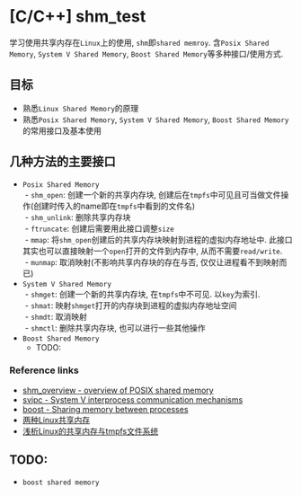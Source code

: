 # [C/C++] shm_test     
学习使用共享内存在`Linux`上的使用, `shm`即`shared memroy`. 含`Posix Shared Memory`, `System V Shared Memory`, `Boost Shared Memory`等多种接口/使用方式.     


## 目标
- 熟悉`Linux Shared Memory`的原理  
- 熟悉`Posix Shared Memory`, `System V Shared Memory`, `Boost Shared Memory`的常用接口及基本使用  

## 几种方法的主要接口  
- `Posix Shared Memory`  
  - `shm_open`: 创建一个新的共享内存块, 创建后在`tmpfs`中可见且可当做文件操作(创建时传入的name即在`tmpfs`中看到的文件名)       
  - `shm_unlink`: 删除共享内存块     
  - `ftruncate`: 创建后需要用此接口调整`size`      
  - `mmap`: 将`shm_open`创建后的共享内存块映射到进程的虚拟内存地址中. 此接口其实也可以直接映射一个`open`打开的文件到内存中, 从而不需要`read/write`.  
  - `munmap`: 取消映射(不影响共享内存块的存在与否, 仅仅让进程看不到映射而已)     
- `System V Shared Memory`   
  - `shmget`: 创建一个新的共享内存块, 在`tmpfs`中不可见. 以`key`为索引.    
  - `shmat`: 映射`shmget`打开的内存块到进程的虚拟内存地址空间     
  - `shmdt`: 取消映射     
  - `shmctl`: 删除共享内存块, 也可以进行一些其他操作        
- `Boost Shared Memory`    
  - TODO:  


### Reference links   
- [shm_overview - overview of POSIX shared memory](http://man7.org/linux/man-pages/man7/shm_overview.7.html)    
- [svipc - System V interprocess communication mechanisms](http://man7.org/linux/man-pages/man7/svipc.7.html)  
- [boost - Sharing memory between processes](http://www.boost.org/doc/libs/1_55_0/doc/html/interprocess/sharedmemorybetweenprocesses.html#interprocess.sharedmemorybetweenprocesses.sharedmemory.shared_memory_mapping_shared_memory_segments)  
- [两种Linux共享内存](http://blog.jqian.net/post/linux-shm.html)  
- [浅析Linux的共享内存与tmpfs文件系统](http://hustcat.github.io/shared-memory-tmpfs/)  

## TODO:  
- `boost shared memory`    
